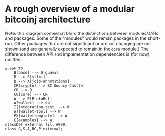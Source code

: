 # A rough overview of a modular bitcoinj architecture

Note: this diagram somewhat blurs the distinctions between modules/JARs and packages. Some of the "modules" would remain packages in the short-run.
Other packages that are not significant or are not changing are not shown (and are generally expected to remain in the `core` module.)           The difference between API and implementation dependencies is (for now) omitted.

````mermaid
graph TD
    B[base] --> G[guava]
    B --> S[slf4j]
    B --> A[jcip-annotations]
    CR[crypto] --> BC[Bouncy Castle]
    CR --> B
    CO[core] --> CR
    W --> P[ProtoBuf]
    W[wallet] --> CO
    I[integration-test] --> W
    WT[wallet-tool] --> W
    FX[wallettemplate] --> W
    E[examples] --> W
classDef external fill:#999;
class G,S,A,BC,P external;
````
